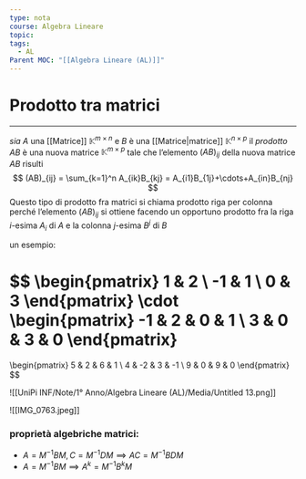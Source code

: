 ```yaml
---
type: nota
course: Algebra Lineare
topic: 
tags:
  - AL
Parent MOC: "[[Algebra Lineare (AL)]]"
---
```



# Prodotto tra matrici
---
 _sia_ $A$ una [[Matrice]] $\mathbb{K}^{m\times n}$ e $B$ è una [[Matrice|matrice]] $\mathbb{K}^{n \times p}$  il _prodotto_ $AB$ è una nuova matrice $\mathbb{K}^{m \times p}$ tale che l’elemento $(AB)_{ij}$ della nuova matrice $AB$ risulti$$
(AB)_{ij} =
\sum_{k=1}^n A_{ik}B_{kj} =
A_{i1}B_{1j}+\cdots+A_{in}B_{nj}
$$
Questo tipo di prodotto fra matrici si chiama prodotto riga per colonna perché l’elemento $(AB)_{ij}$ si ottiene facendo un opportuno prodotto fra la riga $i\text{-esima } A_i$ di $A$ e la colonna $j\text{-esima } B^j$ di $B$

un esempio:

$$
\begin{pmatrix}
1 &  2 \\
-1 & 1 \\
0 & 3
\end{pmatrix}
\cdot
\begin{pmatrix}
-1 & 2 & 0 & 1 \\
3 & 0 & 3 & 0
\end{pmatrix}
=
\begin{pmatrix}
 5 & 2 & 6 & 1 \\
4 & -2 & 3 & -1 \\
9 & 0 & 9 & 0
\end{pmatrix}
$$


![[UniPi INF/Note/1° Anno/Algebra Lineare (AL)/Media/Untitled 13.png]]

![[IMG_0763.jpeg]]
### proprietà algebriche matrici:

- $A =  M^{-1}BM,C=M^{-1}DM \implies AC=M^{-1}BDM$
- $A=M^{-1}BM \implies A^k = M^{-1}B^{k}M$
